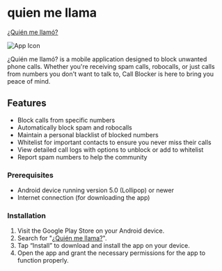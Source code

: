 # quien me llama
[¿Quién me llamó?](https://quien-llamo.es)

![App Icon](https://quien-llamo.es/gfx/logo-quien-llamo.png)

¿Quién me llamó? is a mobile application designed to block unwanted phone calls. Whether you're receiving spam calls, robocalls, or just calls from numbers you don't want to talk to, Call Blocker is here to bring you peace of mind.

## Features
- Block calls from specific numbers
- Automatically block spam and robocalls
- Maintain a personal blacklist of blocked numbers
- Whitelist for important contacts to ensure you never miss their calls
- View detailed call logs with options to unblock or add to whitelist
- Report spam numbers to help the community

### Prerequisites

- Android device running version 5.0 (Lollipop) or newer
- Internet connection (for downloading the app)

### Installation

1. Visit the Google Play Store on your Android device.
2. Search for "[¿Quién me llama?](https://quien-llamo.es)".
3. Tap “Install” to download and install the app on your device.
4. Open the app and grant the necessary permissions for the app to function properly.

